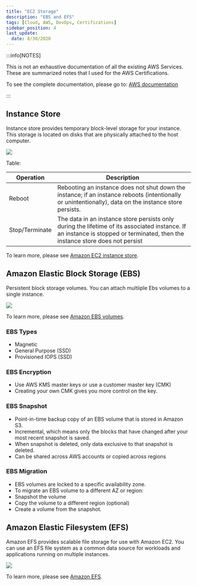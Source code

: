 ```yaml
---
title: "EC2 Storage"
description: "EBS and EFS"
tags: [Cloud, AWS, DevOps, Certifications]
sidebar_position: 4
last_update:
  date: 8/30/2020
---
```



:::info[NOTES]

This is not an exhaustive documentation of all the existing AWS Services. These are summarized notes that I used for the AWS Certifications.

To see the complete documentation, please go to: [AWS documentation](https://docs.aws.amazon.com/)

:::



## Instance Store 

Instance store provides temporary block-level storage for your instance. This storage is located on disks that are physically attached to the host computer.

![](/img/docs/aws-instance-store.png)

Table:

Operation | Description |
---------|----------|
 Reboot | Rebooting an instance does not shut down the instance; if an instance reboots (intentionally or unintentionally), data on the instance store persists. | C1
 Stop/Terminate | The data in an instance store persists only during the lifetime of its associated instance. If an instance is stopped or terminated, then the instance store does not persist | 

To learn more, please see [Amazon EC2 instance store](https://docs.aws.amazon.com/AWSEC2/latest/UserGuide/InstanceStorage.html).

## Amazon Elastic Block Storage (EBS)

Persistent block storage volumes. You can attach multiiple Ebs volumes to a single instance.

![](/img/docs/aws-ebs-diag.png)


To learn more, please see [Amazon EBS volumes](https://docs.aws.amazon.com/AWSEC2/latest/UserGuide/ebs-volumes.html).


### EBS Types

- Magnetic 
- General Purpose (SSD)
- Provisioned IOPS (SSD)

### EBS Encryption

- Use AWS KMS master keys or use a customer master key (CMK)
- Creating your own CMK gives you more control on the key.

### EBS Snapshot

- Point-in-time backup copy of an EBS volume that is stored in Amazon S3.
- Incremental, which means only the blocks that have changed after your most recent snapshot is saved.
- When snapshot is deleted, only data exclusive to that snapshot is deleted.
- Can be shared across AWS accounts or copied across regions

### EBS Migration

- EBS volumes are locked to a specific availability zone. 
- To migrate an EBS volume to a different AZ or region:
- Snapshot the volume 
- Copy the volume to a different region (optional)
- Create a volume from the snapshot.

## Amazon Elastic Filesystem (EFS) 

Amazon EFS provides scalable file storage for use with Amazon EC2. You can use an EFS file system as a common data source for workloads and applications running on multiple instances. 

![](/img/docs/aws-efs-filesystem.png)

To learn more, please see [Amazon EFS](https://docs.aws.amazon.com/AWSEC2/latest/UserGuide/AmazonEFS.html).

  
